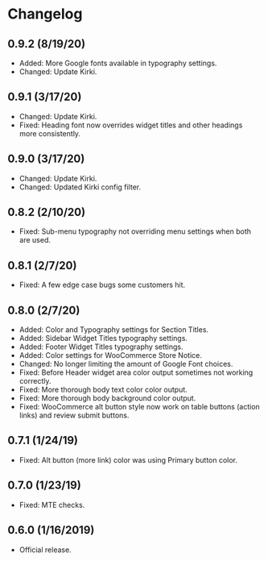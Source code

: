 # Changelog

## 0.9.2 (8/19/20)
* Added: More Google fonts available in typography settings.
* Changed: Update Kirki.

## 0.9.1 (3/17/20)
* Changed: Update Kirki.
* Fixed: Heading font now overrides widget titles and other headings more consistently.

## 0.9.0 (3/17/20)
* Changed: Update Kirki.
* Changed: Updated Kirki config filter.

## 0.8.2 (2/10/20)
* Fixed: Sub-menu typography not overriding menu settings when both are used.

## 0.8.1 (2/7/20)
* Fixed: A few edge case bugs some customers hit.

## 0.8.0 (2/7/20)
* Added: Color and Typography settings for Section Titles.
* Added: Sidebar Widget Titles typography settings.
* Added: Footer Widget Titles typography settings.
* Added: Color settings for WooCommerce Store Notice.
* Changed: No longer limiting the amount of Google Font choices.
* Fixed: Before Header widget area color output sometimes not working correctly.
* Fixed: More thorough body text color color output.
* Fixed: More thorough body background color output.
* Fixed: WooCommerce alt button style now work on table buttons (action links) and review submit buttons.

## 0.7.1 (1/24/19)
* Fixed: Alt button (more link) color was using Primary button color.

## 0.7.0 (1/23/19)
* Fixed: MTE checks.

## 0.6.0 (1/16/2019)
* Official release.
